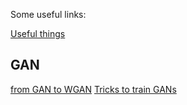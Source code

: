 Some useful links:

[Useful things](https://github.com/franciscovillaescusa/ML_examples/blob/master/useful/useful.pdf)

## GAN

[from GAN to WGAN](https://lilianweng.github.io/lil-log/2017/08/20/from-GAN-to-WGAN.html)
[Tricks to train GANs](https://www.youtube.com/watch?time_continue=1&v=X1mUN6dD8uE&feature=emb_logo)